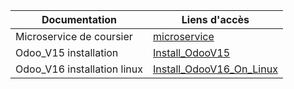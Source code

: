 |Documentation | Liens d'accès |
---------------|---------------|
|Microservice de coursier|[microservice](/Master/Microservice/Coursier.md)|
|Odoo_V15 installation|[Install_OdooV15](/Master/Odoo/Odoo-V15/Installation.md)|
|Odoo_V16 installation linux |[Install_OdooV16_On_Linux](/Master/Odoo-V16/Installations/linux.md)|
